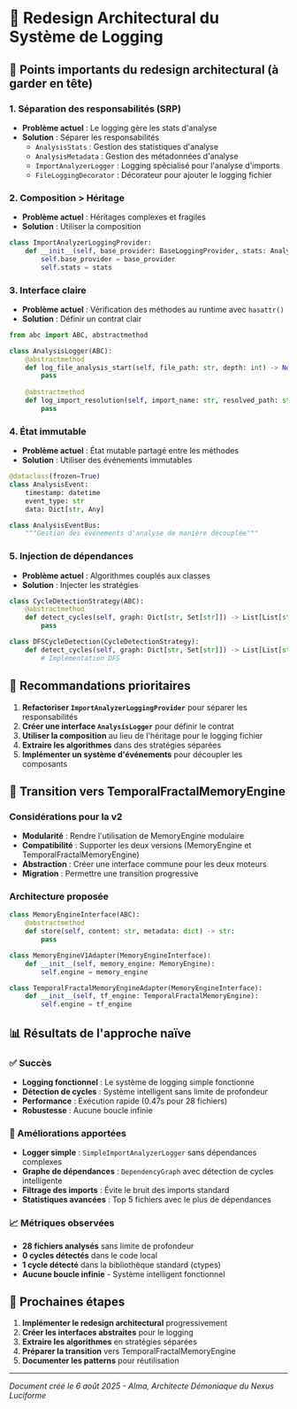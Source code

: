 # 🔧 Redesign Architectural du Système de Logging

## 📝 Points importants du redesign architectural (à garder en tête)

### 1. **Séparation des responsabilités (SRP)**
- **Problème actuel** : Le logging gère les stats d'analyse
- **Solution** : Séparer les responsabilités
  - `AnalysisStats` : Gestion des statistiques d'analyse
  - `AnalysisMetadata` : Gestion des métadonnées d'analyse
  - `ImportAnalyzerLogger` : Logging spécialisé pour l'analyse d'imports
  - `FileLoggingDecorator` : Décorateur pour ajouter le logging fichier

### 2. **Composition > Héritage**
- **Problème actuel** : Héritages complexes et fragiles
- **Solution** : Utiliser la composition
```python
class ImportAnalyzerLoggingProvider:
    def __init__(self, base_provider: BaseLoggingProvider, stats: AnalysisStats):
        self.base_provider = base_provider
        self.stats = stats
```

### 3. **Interface claire**
- **Problème actuel** : Vérification des méthodes au runtime avec `hasattr()`
- **Solution** : Définir un contrat clair
```python
from abc import ABC, abstractmethod

class AnalysisLogger(ABC):
    @abstractmethod
    def log_file_analysis_start(self, file_path: str, depth: int) -> None:
        pass
    
    @abstractmethod
    def log_import_resolution(self, import_name: str, resolved_path: str) -> None:
        pass
```

### 4. **État immutable**
- **Problème actuel** : État mutable partagé entre les méthodes
- **Solution** : Utiliser des événements immutables
```python
@dataclass(frozen=True)
class AnalysisEvent:
    timestamp: datetime
    event_type: str
    data: Dict[str, Any]

class AnalysisEventBus:
    """Gestion des événements d'analyse de manière découplée"""
```

### 5. **Injection de dépendances**
- **Problème actuel** : Algorithmes couplés aux classes
- **Solution** : Injecter les stratégies
```python
class CycleDetectionStrategy(ABC):
    @abstractmethod
    def detect_cycles(self, graph: Dict[str, Set[str]]) -> List[List[str]]:
        pass

class DFSCycleDetection(CycleDetectionStrategy):
    def detect_cycles(self, graph: Dict[str, Set[str]]) -> List[List[str]]:
        # Implémentation DFS
```

## 🎯 Recommandations prioritaires

1. **Refactoriser `ImportAnalyzerLoggingProvider`** pour séparer les responsabilités
2. **Créer une interface `AnalysisLogger`** pour définir le contrat
3. **Utiliser la composition** au lieu de l'héritage pour le logging fichier
4. **Extraire les algorithmes** dans des stratégies séparées
5. **Implémenter un système d'événements** pour découpler les composants

## 🔄 Transition vers TemporalFractalMemoryEngine

### Considérations pour la v2
- **Modularité** : Rendre l'utilisation de MemoryEngine modulaire
- **Compatibilité** : Supporter les deux versions (MemoryEngine et TemporalFractalMemoryEngine)
- **Abstraction** : Créer une interface commune pour les deux moteurs
- **Migration** : Permettre une transition progressive

### Architecture proposée
```python
class MemoryEngineInterface(ABC):
    @abstractmethod
    def store(self, content: str, metadata: dict) -> str:
        pass

class MemoryEngineV1Adapter(MemoryEngineInterface):
    def __init__(self, memory_engine: MemoryEngine):
        self.engine = memory_engine

class TemporalFractalMemoryEngineAdapter(MemoryEngineInterface):
    def __init__(self, tf_engine: TemporalFractalMemoryEngine):
        self.engine = tf_engine
```

## 📊 Résultats de l'approche naïve

### ✅ Succès
- **Logging fonctionnel** : Le système de logging simple fonctionne
- **Détection de cycles** : Système intelligent sans limite de profondeur
- **Performance** : Exécution rapide (0.47s pour 28 fichiers)
- **Robustesse** : Aucune boucle infinie

### 🔧 Améliorations apportées
- **Logger simple** : `SimpleImportAnalyzerLogger` sans dépendances complexes
- **Graphe de dépendances** : `DependencyGraph` avec détection de cycles intelligente
- **Filtrage des imports** : Évite le bruit des imports standard
- **Statistiques avancées** : Top 5 fichiers avec le plus de dépendances

### 📈 Métriques observées
- **28 fichiers analysés** sans limite de profondeur
- **0 cycles détectés** dans le code local
- **1 cycle détecté** dans la bibliothèque standard (ctypes)
- **Aucune boucle infinie** - Système intelligent fonctionnel

## 🚀 Prochaines étapes

1. **Implémenter le redesign architectural** progressivement
2. **Créer les interfaces abstraites** pour le logging
3. **Extraire les algorithmes** en stratégies séparées
4. **Préparer la transition** vers TemporalFractalMemoryEngine
5. **Documenter les patterns** pour réutilisation

---

*Document créé le 6 août 2025 - Alma, Architecte Démoniaque du Nexus Luciforme* 